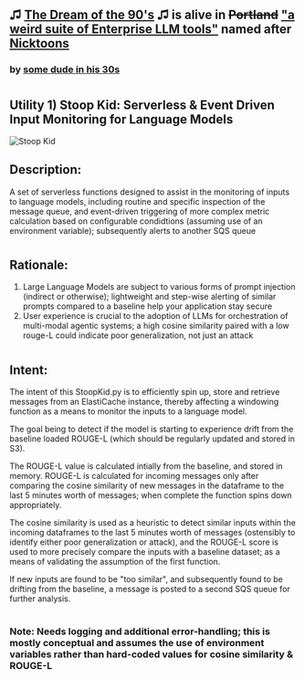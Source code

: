 ## ♫ [The Dream of the 90's](https://youtu.be/U4hShMEk1Ew) ♫ is alive in ~~Portland~~ ["a weird suite of Enterprise LLM tools"](https://github.com/users/rabbidave/projects/1) named after [Nicktoons](https://en.wikipedia.org/wiki/Nicktoons)
### by [some dude in his 30s](https://www.linkedin.com/in/davidisaacpierce)
#
## Utility 1) Stoop Kid: Serverless & Event Driven Input Monitoring for Language Models

![Stoop Kid](https://static.wikia.nocookie.net/heyarnold/images/a/a3/59e904f1d075f61ca93baa81.PNG/revision/latest?cb=20171105193956 "Stoop Kid")

## Description:
A set of serverless functions designed to assist in the monitoring of inputs to language models, including routine and specific inspection of the message queue, and event-driven triggering of more complex metric calculation based on configurable condidtions (assuming use of an environment variable); subsequently alerts to another SQS queue

#
## Rationale:

1) Large Language Models are subject to various forms of prompt injection (indirect or otherwise); lightweight and step-wise alerting of similar prompts compared to a baseline help your application stay secure
2) User experience is crucial to the adoption of LLMs for orchestration of multi-modal agentic systems; a high cosine similarity paired with a low rouge-L could indicate poor generalization, not just an attack

#
## Intent:

The intent of this StoopKid.py is to efficiently spin up, store and retrieve messages from an ElastiCache instance, thereby affecting a windowing function as a means to monitor the inputs to a language model. 

The goal being to detect if the model is starting to experience drift from the baseline loaded ROUGE-L (which should be regularly updated and stored in S3).
    
The ROUGE-L value is calculated intially from the baseline, and stored in memory. ROUGE-L is calculated for incoming messages only after comparing the cosine similarity of new messages in the dataframe to the last 5 minutes worth of messages; when complete the function spins down appropriately. 

The cosine similarity is used as a heuristic to detect similar inputs within the incoming dataframes to the last 5 minutes worth of messages (ostensibly to identify either poor generalization or attack), and the ROUGE-L score is used to more precisely compare the inputs with a baseline dataset; as a means of validating the assumption of the first function. 

If new inputs are found to be "too similar", and subsequently found to be drifting from the baseline, a message is posted to a second SQS queue for further analysis.

#
### Note: Needs logging and additional error-handling; this is mostly conceptual and assumes the use of environment variables rather than hard-coded values for cosine similarity & ROUGE-L
